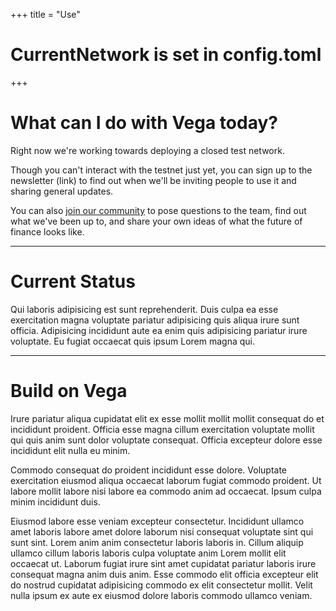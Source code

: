 +++
title = "Use"
# CurrentNetwork is set in config.toml
+++
# What can I do with Vega today? 
Right now we're working towards deploying a closed test network. 

Though you can't interact with the testnet just yet, you can sign up to the newsletter (link) to find out when we'll be inviting people to use it and sharing general updates. 

You can also [join our community](https://community.vega.xyz) to pose questions to the team, find out what we've been up to, and share your own ideas of what the future of finance looks like.

---

# Current Status
Qui laboris adipisicing est sunt reprehenderit. Duis culpa ea esse exercitation magna voluptate pariatur adipisicing quis aliqua irure sunt officia. Adipisicing incididunt aute ea enim quis adipisicing pariatur irure voluptate. Eu fugiat occaecat quis ipsum Lorem magna qui.

---

# Build on Vega
Irure pariatur aliqua cupidatat elit ex esse mollit mollit mollit consequat do et incididunt proident. Officia esse magna cillum exercitation voluptate mollit qui quis anim sunt dolor voluptate consequat. Officia excepteur dolore esse incididunt elit nulla eu minim.

Commodo consequat do proident incididunt esse dolore. Voluptate exercitation eiusmod aliqua occaecat laborum fugiat commodo proident. Ut labore mollit labore nisi labore ea commodo anim ad occaecat. Ipsum culpa minim incididunt duis.

Eiusmod labore esse veniam excepteur consectetur. Incididunt ullamco amet laboris labore amet dolore laborum nisi consequat voluptate sint qui sunt sint. Lorem anim anim consectetur laboris laboris in. Cillum aliquip ullamco cillum laboris laboris culpa voluptate anim Lorem mollit elit occaecat ut. Laborum fugiat irure sint amet cupidatat pariatur laboris irure consequat magna anim duis anim. Esse commodo elit officia excepteur elit do nostrud cupidatat adipisicing commodo ex elit consectetur mollit. Velit nulla ipsum ex aute ex eiusmod dolore laboris commodo ullamco veniam.

